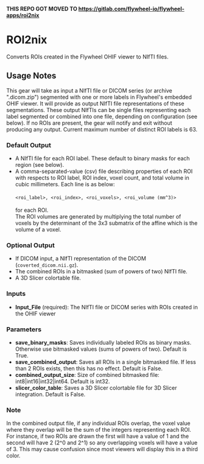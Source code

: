 **THIS REPO GOT MOVED TO https://gitlab.com/flywheel-io/flywheel-apps/roi2nix**

# ROI2nix

Converts ROIs created in the Flywheel OHIF viewer to NIfTI files.

## Usage Notes

This gear will take as input a NIfTI file or DICOM series (or archive ".dicom.zip") segmented with one or more labels in Flywheel's embedded OHIF viewer. It will provide as output NIfTI file representations of these segmentations.  These output NIfTIs can be single files representing each label segmented or combined into one file, depending on configuration (see below). If no ROIs are present, the gear will notify and exit without producing any output. Current maximum number of distinct ROI labels is 63.

### Default Output

* A NIfTI file for each ROI label. These default to binary masks for each region (see below).
* A comma-separated-value (csv) file describing properties of each ROI with respects to ROI label, ROI index, voxel count, and total volume in cubic millimeters. Each line is as below:<br><br>
```<roi_label>, <roi_index>, <roi_voxels>, <roi_volume (mm^3)>```<br><br>
for each ROI. <br>
The ROI volumes are generated by multiplying the total number of voxels by the determinant of the 3x3 submatrix of the affine which is the volume of a voxel.

### Optional Output
* If DICOM input, a NIfTI representation of the DICOM (`coverted_dicom.nii.gz`).
* The combined ROIs in a bitmasked (sum of powers of two) NIfTI file.
* A 3D Slicer colortable file.

### Inputs

* **Input_File** (required): The NIfTI file or DICOM series with ROIs created in the OHIF viewer

### Parameters

* **save_binary_masks**: Saves individually labeled ROIs as binary masks. Otherwise use bitmasked values (sums of powers of two). Default is True.
* **save_combined_output**: Saves all ROIs in a single bitmasked file. If less than 2 ROIs exists, then this has no effect. Default is False.
* **combined_output_size**: Size of combined bitmasked file: int8|int16|int32|int64. Default is int32.
* **slicer_color_table**: Saves a 3D Slicer colortable file for 3D Slicer integration. Default is False.

### Note

In the combined output file, if any individual ROIs overlap, the voxel value where they overlap will be the sum of the integers representing each ROI.  For instance, if two ROIs are drawn the first will have a value of 1 and the second will have 2 (2^0 and 2^1) so any overlapping voxels will have a value of 3.  This may cause confusion since most viewers will display this in a third color.
